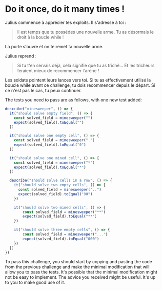 # Do it once, do it many times !

Julius commence à apprécier tes exploits. Il s'adresse à toi :

> Il est temps que tu possèdes une nouvelle arme. Tu as désormais le droit à la boucle while !

La porte s'ouvre et on te remet ta nouvelle arme.

Julius reprend : 

> Si tu t'en servais déjà, cela signifie que tu as triché... Et les tricheurs feraient mieux de recommencer l'arène !

Les soldats pointent leurs lances vers toi. Si tu as effectivement utilisé la boucle while avant ce challenge, tu dois recommencer depuis le départ. Si ce n'est pas le cas, tu peux continuer.

The tests you need to pass are as follows, with one new test added:

```ts
describe("minesweeper", () => {
  it("should solve empty field", () => {
    const solved_field = minesweeper("")
    expect(solved_field).toEqual("")
  })

  it("should solve one empty cell", () => {
    const solved_field = minesweeper(".")
    expect(solved_field).toEqual("0")
  })

  it("should solve one mined cell", () => {
    const solved_field = minesweeper("*")
    expect(solved_field).toEqual("*")
  })

  describe("should solve cells in a row", () => {
    it("should solve two empty cells", () => {
      const solved_field = minesweeper("..")
      expect(solved_field).toEqual("00")
    })

    it("should solve two mined cells", () => {
        const solved_field = minesweeper("**")
        expect(solved_field).toEqual("**")
    })

    it("should solve three empty cells", () => {
        const solved_field = minesweeper("...")
        expect(solved_field).toEqual("000")
    })
  })
})
```

To pass this challenge, you should start by copying and pasting the code from the previous challenge and make the minimal modification that will allow you to pass the tests. It's possible that the minimal modification might not be easy to implement. The advice you received might be useful. It's up to you to make good use of it.
